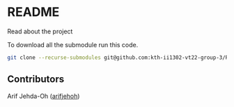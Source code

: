 # README
Read about the project

To download all the submodule run this code.
```bash
git clone --recurse-submodules git@github.com:kth-ii1302-vt22-group-3/README.git
```

## Contributors
Arif Jehda-Oh ([arifjehoh](https://github.com/arifjehoh/))  
